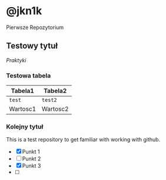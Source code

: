 # @jkn1k

Pierwsze Repozytorium

## Testowy tytuł

*_Praktyki_*

### Testowa tabela
| Tabela1 | Tabela2 |
| ------- | ------- |
| `test`  | `test2` |
| Wartosc1 | Wartosc2 |

### Kolejny tytuł

This is a test repository to get familiar with working with github.

- [x] Punkt 1
- [ ] Punkt 2
- [x] Punkt 3
- [ ] 
